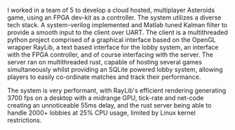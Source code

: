 I worked in a team of 5 to develop a cloud hosted, multiplayer Asteroids game, using an FPGA dev-kit as a controller. The system utilizes a diverse tech stack. A system-verilog implemented and Matlab tuned Kalman filter to provide a smooth input to the client over UART. The client is a multithreaded python project comprised of a graphical interface based on the OpenGL wrapper RayLib, a text based interface for the lobby system, an interface with the FPGA controller, and of course interfacing with the server. The server ran on multithreaded rust, capable of hosting several games simultaneously whilst providing an SQLite powered lobby system, allowing players to easily co-ordinate matches and track their performance.

The system is very performant, with RayLib's efficient rendering generating 3700 fps on a desktop with a midrange GPU, tick-rate and net-code creating an unnoticeable 55ms delay, and the rust server being able to handle 2000+ lobbies at 25% CPU usage, limited by Linux kernel restrictions.
